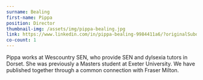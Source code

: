 ```yaml
---
surname: Bealing
first-name: Pippa
position: Director
thumbnail-img: /assets/img/pippa-bealing.jpg
link: https://www.linkedin.com/in/pippa-bealing-9984411a6/?originalSubdomain=uk
co-count: 1
---
```


Pippa works at Wescountry SEN, who provide SEN and dylsexia tutors in Dorset. She was previously a Masters student at Exeter University. We have published together through a common connection with Fraser Milton.






